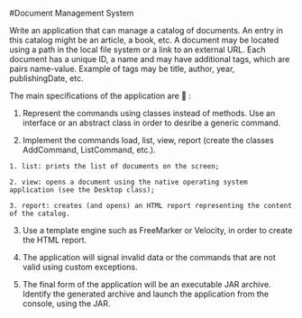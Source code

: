 #Document Management System

Write an application that can manage a catalog of documents. An entry in this catalog might be an article, a book, etc.
A document may be located using a path in the local file system or a link to an external URL. Each document has a unique ID, a name and may have additional tags, which are pairs name-value. Example of tags may be title, author, year, publishingDate, etc.

The main specifications of the application are :paw_prints: :
  1. Represent the commands using classes instead of methods. Use an interface or an abstract class in order to desribe a generic command.
   
  2. Implement the commands load, list, view, report (create the classes AddCommand, ListCommand, etc.).
 
    1. list: prints the list of documents on the screen;
 
    2. view: opens a document using the native operating system application (see the Desktop class);

    3. report: creates (and opens) an HTML report representing the content of the catalog.

  3. Use a template engine such as FreeMarker or Velocity, in order to create the HTML report.
 
  4. The application will signal invalid data or the commands that are not valid using custom exceptions.
 
  5. The final form of the application will be an executable JAR archive. Identify the generated archive and launch the application from the console, using the JAR.
